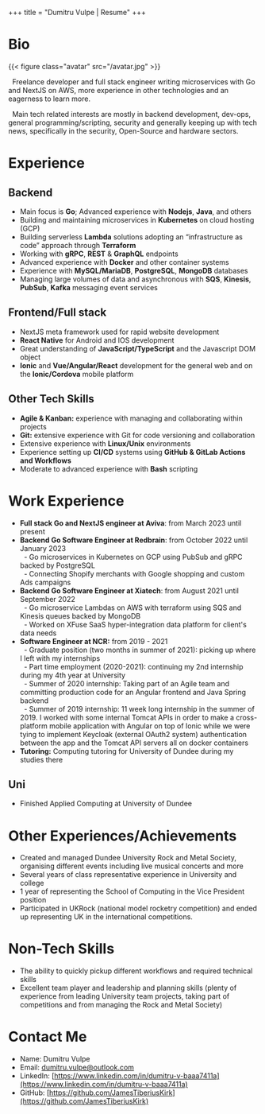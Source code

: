 +++
title = "Dumitru Vulpe | Resume"
+++

# Bio

{{< figure class="avatar" src="/avatar.jpg" >}}

&nbsp; Freelance developer and full stack engineer writing microservices with Go and NextJS on AWS, more experience in other technologies and an eagerness to learn more. 

&nbsp; Main tech related interests are mostly in backend development, dev-ops, general programming/scripting, security and generally keeping up with tech news, specifically in the security, Open-Source and hardware sectors.   

# Experience 
## Backend
- Main focus is **Go**; Advanced experience with **Nodejs**, **Java**, and others
- Building and maintaining microservices in **Kubernetes** on cloud hosting (GCP)
- Building serverless **Lambda** solutions adopting an “infrastructure as code” approach through **Terraform**
- Working with **gRPC**, **REST** \& **GraphQL** endpoints
- Advanced experience with **Docker** and other container systems
- Experience with **MySQL/MariaDB**, **PostgreSQL**, **MongoDB** databases
- Managing large volumes of data and  asynchronous with **SQS**, **Kinesis**, **PubSub**, **Kafka** messaging event services

## Frontend/Full stack
- NextJS meta framework used for rapid website development
- **React Native** for Android and IOS development
- Great understanding of **JavaScript/TypeScript** and the Javascript DOM object
- **Ionic** and **Vue/Angular/React** development for the general web and on the **Ionic/Cordova** mobile platform

## Other Tech Skills 
- **Agile & Kanban:** experience with managing and collaborating within projects 
- **Git:** extensive experience with Git for code versioning and collaboration
- Extensive experience with **Linux/Unix** environments
- Experience setting up **CI/CD** systems using **GitHub \& GitLab Actions and Workflows**
- Moderate to advanced experience with **Bash** scripting

# Work Experience
- **Full stack Go and NextJS engineer at Aviva**: from March 2023 until present  
- **Backend Go Software Engineer at Redbrain**: from October 2022 until January 2023  
&nbsp; - Go microservices in Kubernetes on GCP using PubSub and gRPC backed by PostgreSQL  
&nbsp; - Connecting Shopify merchants with Google shopping and custom Ads campaigns  
- **Backend Go Software Engineer at Xiatech**: from August 2021 until September 2022  
&nbsp; - Go microservice Lambdas on AWS with terraform using SQS and Kinesis queues backed by MongoDB  
&nbsp; - Worked on XFuse SaaS hyper-integration data platform for client's data needs   
- **Software Engineer at NCR:**  from 2019 - 2021  
&nbsp; - Graduate position (two months in summer of 2021): picking up where I left with my internships   
&nbsp; - Part time employment (2020-2021): continuing my 2nd internship during my 4th year at University   
&nbsp; - Summer of 2020 internship: Taking part of an Agile team and committing production code for an Angular frontend and Java Spring backend  
&nbsp; - Summer of 2019 internship: 11 week long internship in the summer of 2019. I worked with some internal Tomcat APIs in order to make a cross-platform mobile application with Angular on top of Ionic while we were tying to implement Keycloak (external OAuth2 system) authentication between the app and the Tomcat API servers all on docker containers  
- **Tutoring:** Computing tutoring for University of Dundee during my studies there
<!--- **Kicktek Ltd:** 2016 summer job working as an IT assistant and working on their e-commerce installation, learning how it works, suggesting fixes, improvements, etc.-->
<!--- **Civica UK Ltd:** 1 week of work experience, lightly shadowing their software development routine, testing, updating, deployment and maintenance.-->
<!--- **Redbridge College:** Year long work experience (1 day a week) took a position in the IT network and service team. Had responsibilities such as responding to help desk requests, testing equipment, repairs and others.-->

## Uni
- Finished Applied Computing at University of Dundee

# Other Experiences/Achievements
- Created and managed Dundee University Rock and Metal Society, organising different events including live musical concerts and more
- Several years of class representative experience in University and college
- 1 year of representing the School of Computing in the Vice President position
- Participated in UKRock (national model rocketry competition) and ended up representing UK in the international competitions.

# Non-Tech Skills
- The ability to quickly pickup different workflows and required technical skills
- Excellent team player and leadership and planning skills (plenty of experience from leading University team projects, taking part of competitions and from managing the Rock and Metal Society)

# Contact Me
* Name: Dumitru Vulpe
* Email: [dumitru.vulpe@outlook.com](mailto:dumitru.vulpe@outlook.com)
* LinkedIn: [https://www.linkedin.com/in/dumitru-v-baaa7411a](https://www.linkedin.com/in/dumitru-v-baaa7411a)
* GitHub: [https://github.com/JamesTiberiusKirk](https://github.com/JamesTiberiusKirk)

